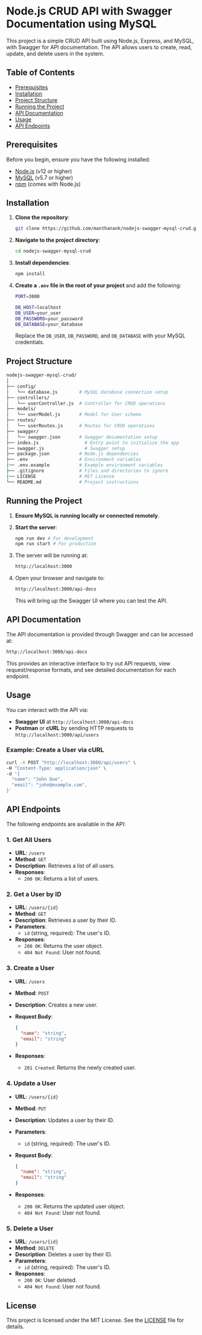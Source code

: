 # Node.js CRUD API with Swagger Documentation using MySQL

This project is a simple CRUD API built using Node.js, Express, and MySQL, with Swagger for API documentation. The API allows users to create, read, update, and delete users in the system.

## Table of Contents

- [Prerequisites](#prerequisites)
- [Installation](#installation)
- [Project Structure](#project-structure)
- [Running the Project](#running-the-project)
- [API Documentation](#api-documentation)
- [Usage](#usage)
- [API Endpoints](#api-endpoints)

## Prerequisites

Before you begin, ensure you have the following installed:

- [Node.js](https://nodejs.org/en/) (v12 or higher)
- [MySQL](https://www.mysql.com/) (v5.7 or higher)
- [npm](https://www.npmjs.com/) (comes with Node.js)

## Installation

1. **Clone the repository**:

    ```bash
    git clone https://github.com/manthanank/nodejs-swagger-mysql-crud.git
    ```

2. **Navigate to the project directory**:

    ```bash
    cd nodejs-swagger-mysql-crud
    ```

3. **Install dependencies**:

    ```bash
    npm install
    ```

4. **Create a `.env` file in the root of your project** and add the following:

    ```bash
    PORT=3000

    DB_HOST=localhost
    DB_USER=your_user
    DB_PASSWORD=your_password
    DB_DATABASE=your_database
    ```

   Replace the `DB_USER`, `DB_PASSWORD`, and `DB_DATABASE` with your MySQL credentials.

## Project Structure

```bash
nodejs-swagger-mysql-crud/
│
├── config/
│   └── database.js        # MySQL database connection setup
├── controllers/
│   └── userController.js  # Controller for CRUD operations
├── models/
│   └── userModel.js       # Model for User schema
├── routes/
│   └── userRoutes.js      # Routes for CRUD operations
├── swagger/
│   └── swagger.json       # Swagger documentation setup
├── index.js                 # Entry point to initialize the app
|── swagger.js               # Swagger setup
├── package.json           # Node.js dependencies
├── .env                   # Environment variables
|── .env.example           # Example environment variables
├── .gitignore             # Files and directories to ignore
|── LICENSE                # MIT License
└── README.md              # Project instructions
```

## Running the Project

1. **Ensure MySQL is running locally or connected remotely**.
2. **Start the server**:

    ```bash
    npm run dev # For development
    npm run start # For production
    ```

3. The server will be running at:

    ```bash
    http://localhost:3000
    ```

4. Open your browser and navigate to:

    ```bash
    http://localhost:3000/api-docs
    ```

   This will bring up the Swagger UI where you can test the API.

## API Documentation

The API documentation is provided through Swagger and can be accessed at:

```bash
http://localhost:3000/api-docs
```

This provides an interactive interface to try out API requests, view request/response formats, and see detailed documentation for each endpoint.

## Usage

You can interact with the API via:

- **Swagger UI** at `http://localhost:3000/api-docs`
- **Postman** or **cURL** by sending HTTP requests to `http://localhost:3000/api/users`

### Example: Create a User via cURL

```bash
curl -X POST "http://localhost:3000/api/users" \
-H "Content-Type: application/json" \
-d '{
  "name": "John Doe",
  "email": "john@example.com",
}'
```

## API Endpoints

The following endpoints are available in the API:

### 1. **Get All Users**

- **URL**: `/users`
- **Method**: `GET`
- **Description**: Retrieves a list of all users.
- **Responses**:
  - `200 OK`: Returns a list of users.

### 2. **Get a User by ID**

- **URL**: `/users/{id}`
- **Method**: `GET`
- **Description**: Retrieves a user by their ID.
- **Parameters**:
  - `id` (string, required): The user's ID.
- **Responses**:
  - `200 OK`: Returns the user object.
  - `404 Not Found`: User not found.

### 3. **Create a User**

- **URL**: `/users`
- **Method**: `POST`
- **Description**: Creates a new user.
- **Request Body**:

     ```json
     {
       "name": "string",
       "email": "string"
     }
     ```

- **Responses**:
  - `201 Created`: Returns the newly created user.

### 4. **Update a User**

- **URL**: `/users/{id}`
- **Method**: `PUT`
- **Description**: Updates a user by their ID.
- **Parameters**:
  - `id` (string, required): The user's ID.
- **Request Body**:

     ```json
     {
       "name": "string",
       "email": "string"
     }
     ```

- **Responses**:
  - `200 OK`: Returns the updated user object.
  - `404 Not Found`: User not found.

### 5. **Delete a User**

- **URL**: `/users/{id}`
- **Method**: `DELETE`
- **Description**: Deletes a user by their ID.
- **Parameters**:
  - `id` (string, required): The user's ID.
- **Responses**:
  - `200 OK`: User deleted.
  - `404 Not Found`: User not found.

## License

This project is licensed under the MIT License. See the [LICENSE](LICENSE) file for details.
